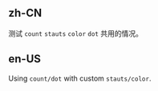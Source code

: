 ## zh-CN

测试 `count` `stauts` `color` `dot` 共用的情况。

## en-US

Using `count/dot` with custom `stauts/color`.
